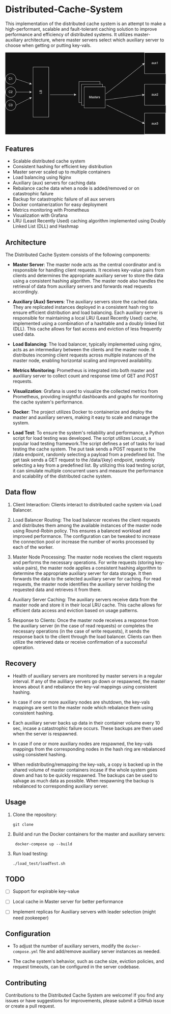 
# Distributed-Cache-System
This implementation of the distributed cache system is an attempt to make a high-performant, scalable and fault-tolerant caching solution to improve performance and efficiency of distributed systems. It utilizes master-auxiliary architecture, where master servers select which auxiliary server to choose when getting or putting key-vals. 

![Architecture of Distributed Cache System](distributed-cache.png)
## Features

- Scalable distributed cache system
- Consistent hashing for efficient key distribution
- Master server scaled up to multiple containers
- Load balancing using Nginx
- Auxiliary (aux) servers for caching data
- Rebalance cache data when a node is added/removed or on catastrophic failure
- Backup for catastrophic failure of all aux servers
- Docker containerization for easy deployment
- Metrics monitoring with Prometheus
- Visualization with Grafana
- LRU (Least Recently Used) caching algorithm implemented using Doubly Linked List (DLL) and Hashmap

## Architecture

The Distributed Cache System consists of the following components:

- **Master Server**: The master node acts as the central coordinator and is responsible for handling client requests. It receives key-value pairs from clients and determines the appropriate auxiliary server to store the data using a consistent hashing algorithm. The master node also handles the retrieval of data from auxiliary servers and forwards read requests accordingly.

- **Auxiliary (Aux) Servers**: The auxiliary servers store the cached data. They are replicated instances deployed in a consistent hash ring to ensure efficient distribution and load balancing. Each auxiliary server is responsible for maintaining a local LRU (Least Recently Used) cache, implemented using a combination of a hashtable and a doubly linked list (DLL). This cache allows for fast access and eviction of less frequently used data.

- **Load Balancing**: The load balancer, typically implemented using nginx, acts as an intermediary between the clients and the master node. It distributes incoming client requests across multiple instances of the master node, enabling horizontal scaling and improved availability.

- **Metrics Monitoring**: Prometheus is integrated into both master and auxliliary server to collect count and response time of GET and POST requests.

- **Visualization**: Grafana is used to visualize the collected metrics from Prometheus, providing insightful dashboards and graphs for monitoring the cache system's performance.
  
- **Docker**: The project utilizes Docker to containerize and deploy the master and auxiliary servers, making it easy to scale and manage the system.

-  **Load Test**: To ensure the system's reliability and performance, a Python script for load testing was developed. The script utilizes Locust, a popular load testing framework.The script defines a set of tasks for load testing the cache system. The put task sends a POST request to the /data endpoint, randomly selecting a payload from a predefined list. The get task sends a GET request to the /data/{key} endpoint, randomly selecting a key from a predefined list. By utilizing this load testing script, it can simulate multiple concurrent users and measure the performance and scalability of the distributed cache system.



## Data flow

1. Client Interaction: Clients interact to distributed cache system via Load Balancer.
   
2. Load Balancer Routing: The load balancer receives the client requests and distributes them among the available instances of the master node using Round-Robin policy. This ensures a balanced workload and improved performance. The configuration can be tweaked to increase the connection pool or increase the number of works processed by each of the worker.
   
3. Master Node Processing: The master node receives the client requests and performs the necessary operations. For write requests (storing key-value pairs), the master node applies a consistent hashing algorithm to determine the appropriate auxiliary server for data storage. It then forwards the data to the selected auxiliary server for caching. For read requests, the master node identifies the auxiliary server holding the requested data and retrieves it from there.
   
4. Auxiliary Server Caching: The auxiliary servers receive data from the master node and store it in their local LRU cache. This cache allows for efficient data access and eviction based on usage patterns.
   
5. Response to Clients: Once the master node receives a response from the auxiliary server (in the case of read requests) or completes the necessary operations (in the case of write requests), it sends the response back to the client through the load balancer. Clients can then utilize the retrieved data or receive confirmation of a successful operation.

## Recovery
- Health of auxiliary servers are monitored by master servers in a regular interval. If any of the auliliary servers go down or respawned, the master knows about it and rebalance the key-val mappings using consistent hashing.
  
- In case if one or more auxiliary nodes are shutdown, the key-vals mappings are sent to the master node which rebalance them using consistent hashing. 
  
- Each auxiliary server backs up data in their container volume every 10 sec, incase a catastrophic failure occurs. These backups are then used when the server is respawned.
  
- In case if one or more auxiliary nodes are respawned, the key-vals mappings from the corresponding nodes in the hash ring are rebalanced using consistent hashing.
  
- When redistributing/remapping the key-vals, a copy is backed up in the shared volume of master containers incase if the whole system goes down and has to be quickly respawned. The backups can be used to salvage as much data as possible. When respawning the backup is rebalanced to corresponding auxiliary server.


## Usage

1. Clone the repository:
   ```
   git clone 
   ``` 
2. Build and run the Docker containers for the master and auxiliary servers:
   ```
    docker-compose up --build
   ```
3. Run load testing:
   ```
   ./load_test/loadTest.sh
   ```

## TODO
-  [ ] Support for expirable key-value
-  [ ] Local cache in Master server for better performance
-  [ ] Implement replicas for Auxiliary servers with leader selection (might need zookeeper)


## Configuration

- To adjust the number of auxiliary servers, modify the `docker-compose.yml` file and add/remove auxiliary server instances as needed.

- The cache system's behavior, such as cache size, eviction policies, and request timeouts, can be configured in the server codebase.

## Contributing

Contributions to the Distributed Cache System are welcome! If you find any issues or have suggestions for improvements, please submit a GitHub issue or create a pull request.
